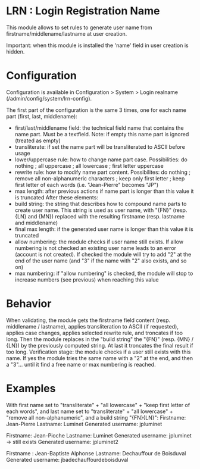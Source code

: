 # LRN : Login Registration Name
This module allows to set rules to generate user name from firstname/middlename/lastname at user creation.

Important: when this module is installed the 'name' field in user creation is hidden.

# Configuration
Configuration is available in Configuration > System > Login realname (/admin/config/system/lrn-config).

The first part of the configuration is the same 3 times, one for each name part (first, last, middlename):
 * first/last/middlename field: the technical field name that contains the name part. Must be a textfield. Note: if empty this name part is ignored (treated as empty)
 * transliterate: if set the name part will be transliterated to ASCII before usage
 * lower/uppercase rule: how to change name part case. Possibilities: do nothing ; all uppercase ; all lowercase ; first letter uppercase
 * rewrite rule: how to modify name part content. Possibilites: do nothing ; remove all non-alphanumeric characters ; keep only first letter ; keep first letter of each words (i.e. "Jean-Pierre" becomes "JP")
 * max length: after previous actions if name part is longer than this value it is truncated
After these elements:
 * build string: the string that describes how to compound name parts to create user name. This string is used as user name, with "{FN}" (resp. {LN} and {MN}) replaced with the resulting firstname (resp. lastname and middlename)
 * final max length: if the generated user name is longer than this value it is truncated
 * allow numbering: the module checks if user name still exists. If allow numbering is not checked an existing user name leads to an error (account is not created). If checked the module will try to add "2" at the end of the user name (and "3" if the name with "2" also exists, and so on)
 * max numbering: if "allow numbering" is checked, the module will stop to increase numbers (see previous) when reaching this value

# Behavior
When validating, the module gets the firstname field content (resp. middlename / lastname), applies transliteration to ASCII (if requested), applies case changes, applies selected rewrite rule, and troncates if too long.
Then the module replaces in the "build string" the "{FN}" (resp. {MN} / {LN}) by the previously computed string.
At last it troncates the final result if too long.
Verification stage: the module checks if a user still exists with this name. If yes the module tries the same
name with a "2" at the end, and then a "3"… until it find a free name or max numbering is reached.

# Examples
With first name set to "transliterate" + "all lowercase" + "keep first letter of each words", and last name set to "transliterate" + "all lowercase" + "remove all non-alphanumeric", and a build string "{FN}{LN}":
Firstname: Jean-Pierre
Lastname: Luminet
Generated username: jpluminet

Firstname: Jean-Pioche
Lastname: Luminet
Generated username: jpluminet
-> still exists
Generated username: jpluminet2


Firstname : Jean-Baptiste Alphonse
Lastname: Dechauffour de Boisduval
Generated username: jbadechauffourdeboisduval


